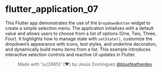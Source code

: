 # flutter_application_07

This Flutter app demonstrates the use of the `DropdownButton` widget to create a simple selection menu. The application initializes with a default value and allows users to choose from a list of options (One, Two, Three, Four). It highlights how to manage state with `setState()`, customize the dropdown’s appearance with icons, text styles, and underline decoration, and dynamically build menu items from a list. This example introduces interactive selection controls and reactive UI updates in Flutter.

> Made with '\u{2665}' (♥) by Jesús Domínguez [@bluefeatherdev](https://github.com/bluefeatherdev)
